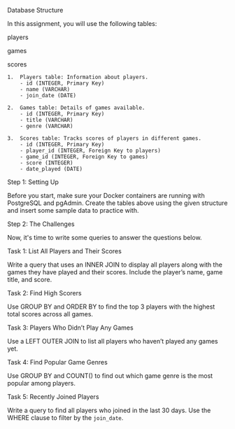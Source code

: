 Database Structure  

In this assignment, you will use the following tables:  

players 

games 

scores 

 
    1.  Players table: Information about players. 
        - id (INTEGER, Primary Key) 
        - name (VARCHAR) 
        - join_date (DATE) 

    2.  Games table: Details of games available. 
        - id (INTEGER, Primary Key) 
        - title (VARCHAR) 
        - genre (VARCHAR) 

    3.  Scores table: Tracks scores of players in different games. 
        - id (INTEGER, Primary Key) 
        - player_id (INTEGER, Foreign Key to players) 
        - game_id (INTEGER, Foreign Key to games) 
        - score (INTEGER) 
        - date_played (DATE) 
     

Step 1: Setting Up  

Before you start, make sure your Docker containers are running with PostgreSQL and pgAdmin. Create the tables above using the given structure and insert some sample data to practice with. 

Step 2: The Challenges  

Now, it's time to write some queries to answer the questions below. 

Task 1: List All Players and Their Scores  

Write a query that uses an INNER JOIN to display all players along with the games they have played and their scores. Include the player’s name, game title, and score. 

Task 2: Find High Scorers  

Use GROUP BY and ORDER BY to find the top 3 players with the highest total scores across all games. 

Task 3: Players Who Didn’t Play Any Games  

Use a LEFT OUTER JOIN  to list all players who haven’t played any games yet. 

Task 4: Find Popular Game Genres  

Use GROUP BY and COUNT() to find out which game genre is the most popular among players. 

Task 5: Recently Joined Players  

Write a query to find all players who joined in the last 30 days. Use the WHERE clause to filter by the `join_date`. 
